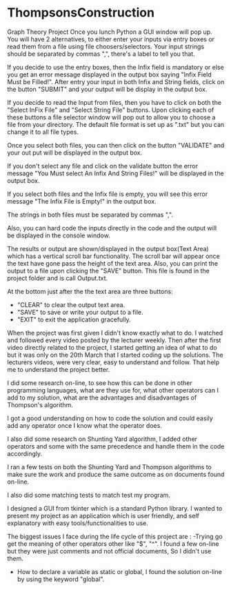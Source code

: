 # ThompsonsConstruction
Graph Theory Project
Once you lunch Python a GUI window will pop up.
You will have 2 alternatives, to either enter your inputs via entry boxes or read them from a file using file choosers/selectors.
Your input strings should be separated by commas ",", there's a label to tell you that.

If you decide to use the entry boxes, then the Infix field is mandatory or else you get an error message displayed in the output
box saying "Infix Field Must be Filled!".
After entry your input in both Infix and String fields, click on the button "SUBMIT" and your output will be display in the output box.

If you decide to read the Input from files, then you have to click on both the "Select InFix File" and "Select String File" buttons.
Upon clicking each of these buttons a file selector window will pop out to allow you to choose a file from your directory. The default 
file format is set up as ".txt" but you can change it to all file types.

Once you select both files, you can then click on the button "VALIDATE" and your out put will be displayed in the output box.

If you don't select any file and click on the validate button the error message "You Must select An Infix And String Files!" will be displayed in the output box.

If you select both files and the Infix file is empty, you will see this error message "The Infix File is Empty!" in the output box.

The strings in both files must be separated by commas ",".

Also, you can hard code the inputs directly in the code and the output will be displayed in the console window.

The results or output are shown/displayed in the output box(Text Area) which has a vertical scroll bar functionality.
The scroll bar will appear once the text have gone pass the height of the text area.
Also, you can print the output to a file upon clicking the "SAVE" button. This file is found in the project folder and is call Output.txt.

At the bottom just after the the text area are three buttons:
- "CLEAR" to clear the output text area.
- "SAVE"  to save or write your output to a file.
- "EXIT" to exit the application gracefully.


When the project was first given I didn't know exactly what to do.
I watched and followed every video posted by the lecturer weekly.
Then after the first video directly related to the project, I started getting an idea of what to do but it was only on the 20th March that I started coding up the solutions.
The lecturers videos, were very clear, easy to understand and follow. That help me to understand the project better.

I did some research on-line, to see how this can be done in other programming languages, what are they use for, what other operators can I add to my solution, what are the advantages and disadvantages of 
Thompson's algorithm.

I got a good understanding on how to code the solution and could easily add any operator once I know what the operator does.

I also did some research on Shunting Yard algorithm, I added other operators and some with the same precedence and handle them in the code accordingly.

I ran a few tests on both the Shunting Yard and Thompson algorithms to make sure the work and produce the same outcome as on documents found on-line.

I also did some matching tests to match test my program.

I designed a GUI from tkinter which is a standard Python library.
I wanted to present my project as an application which is user friendly, and self explanatory with easy tools/functionalities to use.

The biggest issues I face during the life cycle of this project are :
 -Trying go get the meaning of other operators other like "$", "^". I found a few on-line but they were just comments and not official documents, So I didn't use them.
 - How to declare a variable as static or global, I found the solution on-line by using the keyword "global".
  


